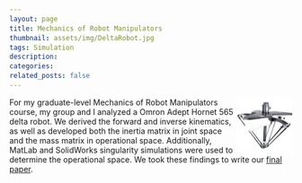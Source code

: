 ```yaml
---
layout: page
title: Mechanics of Robot Manipulators
thumbnail: assets/img/DeltaRobot.jpg
tags: Simulation
description:
categories:
related_posts: false
---
```


<img src="/assets/img/DeltaRobot.jpg" alt="Delta Robot" style="float:right;width:20%"/>

For my graduate-level Mechanics of Robot Manipulators course, my group and I analyzed a Omron Adept Hornet 565 delta robot. We derived the forward and inverse kinematics, as well as developed both the inertia matrix in joint space and the mass matrix in operational space. Additionally, MatLab and SolidWorks singularity simulations were used to determine the operational space. We took these findings to write our [final paper]({{site.baseurl}}/assets/pdf/2018-12-MEEN-612.pdf).

